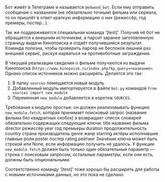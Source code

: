 Бот живёт в Телеграме и называется `@edwood_bot`. Если ему отправить сообщение с названием (не обязательно точным) фильма или сериала, то он пришлёт в ответ краткую информацию о них (режиссёр, год премеры, постер...).

Так же поддерживается специальная команда '[test]'. Получив её бот не обращается к внешним источникам, а парсит заранее заготовленную страницу выдачи Кинопоиска и отдаёт получившийся результат. Команда полезна, чтобы проверить парсер не беспокоя лишний раз внешней сервис, рискуя нарваться на противоботные заграждения.

В текущей реализации сведения о фильме получаются из выдачи Кинопоиска (`https://www.kinopoisk.ru/index.php?kp_query=<название>`. Однако список источников можно расширять. Делается это так:

1. В папку `sources` помещается новый модуль
2. Добавленный модуль импортируется в файле `bot.py` командой `from sources import new_module`
3. Переменная `new_module` добавляется в коретеж `SOURCES`.

Требования к модулю простые: он должен реализовывать функцию `new_module.fetch`, которая принимает поисковый запрос (название фильма без квадратных скобок) а возвращает список словарей обязательно содержащих следующие ключи:
    title     название фильма
    director  режиссёр
    year      год премьеры
    duration  продолжительность
    country   страна производитель
    genre     жанр
    starring  актёры исполнившие главные роли
    poster    постер
    rating    рейтинг
Значение ключа может быть строкой или None, если информацию получить не удалось. У функции `new_module.fetch` должен быть только один обязательный параметр — строка с поисковым запросом, остальные параметры, если они есть, должны быть опциональными.

Соответственно команду '[test]' тоже хорошо бы расширить для работы с новыми источниками данных, но это пока не сделано.